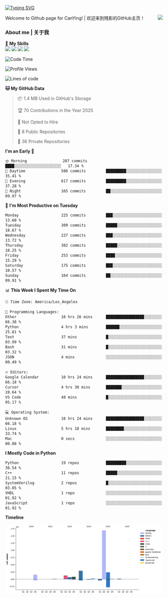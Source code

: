 [![Typing SVG](https://readme-typing-svg.herokuapp.com?size=25&duration=3500&color=00FFFF&vCenter=true&width=250&height=40&lines=Hi+Welcome+%F0%9F%91%8B%F0%9F%8F%BB;I'm+CanYing|残影)](https://git.io/typing-svg)

<a href="#">
  <img align="right" src="https://github-readme-stats.vercel.app/api?username=CanYing0913&count_private=true&rank_icon=github&show_icons=true&bg_color=15,f2f7fd,E0EAFC&" />
</a>

Welcome to Github page for CanYing! | 欢迎来到残影的GitHub主页！

### About me | 关于我

🌟 **My Skills**  
![](https://img.shields.io/badge/-C-A8B9CC?style=flat-square&logo=C&logoColor=fff)
![](https://img.shields.io/badge/-C++-00599C?style=flat-square&logo=Cpp&logoColor=fff)
![](https://img.shields.io/badge/-Python-3776AB?style=flat-square&logo=Python&logoColor=fff)
![](https://img.shields.io/badge/-Linux-000000?style=flat-square&logo=Linux&logoColor=fff)

<!--START_SECTION:waka-->
![Code Time](http://img.shields.io/badge/Code%20Time-1%2C538%20hrs%204%20mins-blue)

![Profile Views](http://img.shields.io/badge/Profile%20Views-0-blue)

![Lines of code](https://img.shields.io/badge/From%20Hello%20World%20I%27ve%20Written-26.9%20million%20lines%20of%20code-blue)

**🐱 My GitHub Data** 

> 📦 1.4 MB Used in GitHub's Storage 
 > 
> 🏆 70 Contributions in the Year 2025
 > 
> 🚫 Not Opted to Hire
 > 
> 📜 8 Public Repositories 
 > 
> 🔑 36 Private Repositories 
 > 
**I'm an Early 🐤** 

```text
🌞 Morning                287 commits         ████░░░░░░░░░░░░░░░░░░░░░   17.34 % 
🌆 Daytime                586 commits         █████████░░░░░░░░░░░░░░░░   35.41 % 
🌃 Evening                617 commits         █████████░░░░░░░░░░░░░░░░   37.28 % 
🌙 Night                  165 commits         ██░░░░░░░░░░░░░░░░░░░░░░░   09.97 % 
```
📅 **I'm Most Productive on Tuesday** 

```text
Monday                   225 commits         ███░░░░░░░░░░░░░░░░░░░░░░   13.60 % 
Tuesday                  309 commits         █████░░░░░░░░░░░░░░░░░░░░   18.67 % 
Wednesday                227 commits         ███░░░░░░░░░░░░░░░░░░░░░░   13.72 % 
Thursday                 302 commits         █████░░░░░░░░░░░░░░░░░░░░   18.25 % 
Friday                   253 commits         ████░░░░░░░░░░░░░░░░░░░░░   15.29 % 
Saturday                 175 commits         ███░░░░░░░░░░░░░░░░░░░░░░   10.57 % 
Sunday                   164 commits         ██░░░░░░░░░░░░░░░░░░░░░░░   09.91 % 
```


📊 **This Week I Spent My Time On** 

```text
🕑︎ Time Zone: America/Los_Angeles

💬 Programming Languages: 
Other                    10 hrs 26 mins      █████████████████░░░░░░░░   66.38 % 
Python                   4 hrs 3 mins        ██████░░░░░░░░░░░░░░░░░░░   25.81 % 
Text                     37 mins             █░░░░░░░░░░░░░░░░░░░░░░░░   03.99 % 
Bash                     31 mins             █░░░░░░░░░░░░░░░░░░░░░░░░   03.32 % 
JSON                     4 mins              ░░░░░░░░░░░░░░░░░░░░░░░░░   00.49 % 

🔥 Editors: 
Google Calendar          10 hrs 24 mins      █████████████████░░░░░░░░   66.18 % 
Cursor                   4 hrs 30 mins       ███████░░░░░░░░░░░░░░░░░░   28.64 % 
VS Code                  48 mins             █░░░░░░░░░░░░░░░░░░░░░░░░   05.17 % 

💻 Operating System: 
Unknown OS               10 hrs 24 mins      █████████████████░░░░░░░░   66.18 % 
Linux                    5 hrs 18 mins       ████████░░░░░░░░░░░░░░░░░   33.74 % 
Mac                      0 secs              ░░░░░░░░░░░░░░░░░░░░░░░░░   00.08 % 
```

**I Mostly Code in Python** 

```text
Python                   19 repos            █████████░░░░░░░░░░░░░░░░   36.54 % 
C++                      11 repos            █████░░░░░░░░░░░░░░░░░░░░   21.15 % 
SystemVerilog            2 repos             █░░░░░░░░░░░░░░░░░░░░░░░░   03.85 % 
VHDL                     1 repo              ░░░░░░░░░░░░░░░░░░░░░░░░░   01.92 % 
JavaScript               1 repo              ░░░░░░░░░░░░░░░░░░░░░░░░░   01.92 % 
```



**Timeline**

![Lines of Code chart](https://raw.githubusercontent.com/CanYing0913/CanYing0913/master/assets/bar_graph.png)


<!--END_SECTION:waka-->
